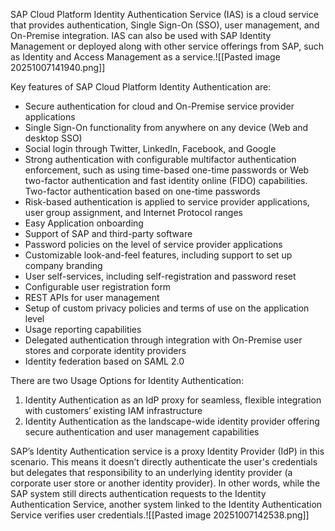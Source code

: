 SAP Cloud Platform Identity Authentication Service (IAS) is a cloud service that provides authentication, Single Sign-On (SSO), user management, and On-Premise integration. IAS can also be used with SAP Identity Management or deployed along with other service offerings from SAP, such as Identity and Access Management as a service.![[Pasted image 20251007141940.png]]

Key features of SAP Cloud Platform Identity Authentication are:
- Secure authentication for cloud and On-Premise service provider applications
- Single Sign-On functionality from anywhere on any device (Web and desktop SSO)
- Social login through Twitter, LinkedIn, Facebook, and Google
- Strong authentication with configurable multifactor authentication enforcement, such as using time-based one-time passwords or Web two-factor authentication and fast identity online (FIDO) capabilities. Two-factor authentication based on one-time passwords
- Risk-based authentication is applied to service provider applications, user group assignment, and Internet Protocol ranges
- Easy Application onboarding
- Support of SAP and third-party software
- Password policies on the level of service provider applications
- Customizable look-and-feel features, including support to set up company branding
- User self-services, including self-registration and password reset
- Configurable user registration form
- REST APIs for user management
- Setup of custom privacy policies and terms of use on the application level
- Usage reporting capabilities
- Delegated authentication through integration with On-Premise user stores and corporate identity providers
- Identity federation based on SAML 2.0

There are two Usage Options for Identity Authentication:
1. Identity Authentication as an IdP proxy for seamless, flexible integration with customers’ existing IAM infrastructure
2. Identity Authentication as the landscape-wide identity provider offering secure authentication and user management capabilities

SAP’s Identity Authentication service is a proxy Identity Provider (IdP) in this scenario. This means it doesn’t directly authenticate the user's credentials but delegates that responsibility to an underlying identity provider (a corporate user store or another identity provider). In other words, while the SAP system still directs authentication requests to the Identity Authentication Service, another system linked to the Identity Authentication Service verifies user credentials.![[Pasted image 20251007142538.png]]

